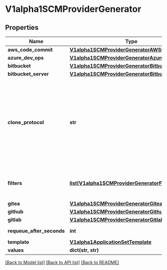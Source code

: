 # V1alpha1SCMProviderGenerator

## Properties
Name | Type | Description | Notes
------------ | ------------- | ------------- | -------------
**aws_code_commit** | [**V1alpha1SCMProviderGeneratorAWSCodeCommit**](V1alpha1SCMProviderGeneratorAWSCodeCommit.md) |  | [optional] 
**azure_dev_ops** | [**V1alpha1SCMProviderGeneratorAzureDevOps**](V1alpha1SCMProviderGeneratorAzureDevOps.md) |  | [optional] 
**bitbucket** | [**V1alpha1SCMProviderGeneratorBitbucket**](V1alpha1SCMProviderGeneratorBitbucket.md) |  | [optional] 
**bitbucket_server** | [**V1alpha1SCMProviderGeneratorBitbucketServer**](V1alpha1SCMProviderGeneratorBitbucketServer.md) |  | [optional] 
**clone_protocol** | **str** | Which protocol to use for the SCM URL. Default is provider-specific but ssh if possible. Not all providers necessarily support all protocols. | [optional] 
**filters** | [**list[V1alpha1SCMProviderGeneratorFilter]**](V1alpha1SCMProviderGeneratorFilter.md) | Filters for which repos should be considered. | [optional] 
**gitea** | [**V1alpha1SCMProviderGeneratorGitea**](V1alpha1SCMProviderGeneratorGitea.md) |  | [optional] 
**github** | [**V1alpha1SCMProviderGeneratorGithub**](V1alpha1SCMProviderGeneratorGithub.md) |  | [optional] 
**gitlab** | [**V1alpha1SCMProviderGeneratorGitlab**](V1alpha1SCMProviderGeneratorGitlab.md) |  | [optional] 
**requeue_after_seconds** | **int** | Standard parameters. | [optional] 
**template** | [**V1alpha1ApplicationSetTemplate**](V1alpha1ApplicationSetTemplate.md) |  | [optional] 
**values** | **dict(str, str)** |  | [optional] 

[[Back to Model list]](../README.md#documentation-for-models) [[Back to API list]](../README.md#documentation-for-api-endpoints) [[Back to README]](../README.md)


